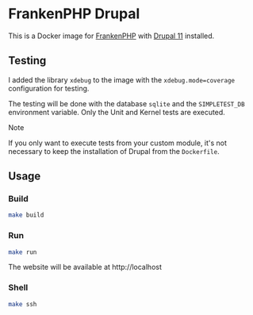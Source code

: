# FrankenPHP Drupal

This is a Docker image for [FrankenPHP](https://github.com/frankenphp/frankenphp) with [Drupal 11](https://www.drupal.org/project/drupal) installed.

## Testing

I added the library `xdebug` to the image with the `xdebug.mode=coverage` configuration for testing.  

The testing will be done with the database `sqlite` and the `SIMPLETEST_DB` environment variable. Only the Unit and Kernel tests are executed.

> [!NOTE]  
> If you only want to execute tests from your custom module, it's not necessary to keep the installation of Drupal from the `Dockerfile`.

## Usage

### Build
```bash
make build
```

### Run
```bash
make run
```

The website will be available at http://localhost

### Shell
```bash
make ssh
```
